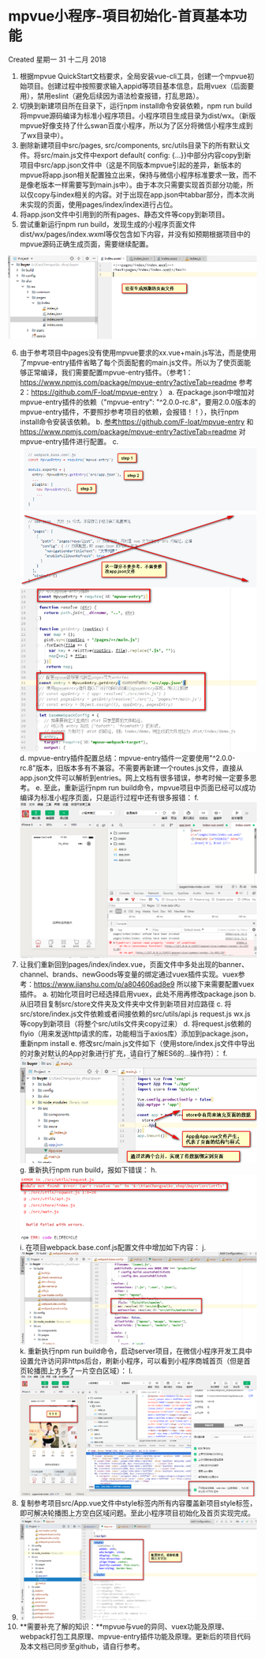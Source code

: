 # mpvue小程序-項目初始化-首頁基本功能
Created 星期一 31 十二月 2018


1. 根据mpvue QuickStart文档要求，全局安装vue-cli工具，创建一个mpvue初始项目。创建过程中按照要求输入appid等项目基本信息，启用vuex（后面要用），禁用eslint（避免后续因为语法检查报错，打乱思路）。
2. 切换到新建项目所在目录下，运行npm install命令安装依赖，npm run build将mpvue源码编译为标准小程序项目。小程序项目生成目录为dist/wx。（新版mpvue好像支持了什么swan百度小程序，所以为了区分将微信小程序生成到了wx目录中）。
3. 删除新建项目中src/pages, src/components, src/utils目录下的所有默认文件。将src/main.js文件中export default{ config: {...}}中部分内容copy到新项目中src/app.json文件中（这是不同版本mpvue引起的差异，新版本的mpvue将app.json相关配置独立出来，保持与微信小程序标准要求一致，而不是像老版本一样需要写到main.js中）。由于本次只需要实现首页部分功能，所以仅copy与index相关的内容。对于出现在app.json中tabbar部分，而本次尚未实现的页面，使用pages/index/index进行占位。
4. 将app.json文件中引用到的所有pages、静态文件等copy到新项目。
5. 尝试重新运行npm run build，发现生成的小程序页面文件dist/wx/pages/index.wxml等仅包含如下内容，并没有如预期根据项目中的mpvue源码正确生成页面，需要继续配置。

![](./小程序项目-mpvue填坑_files/mpvue小程序-項目初始化-首頁基本功能/pasted_image.png)

6. 由于参考项目中pages没有使用mpvue要求的xx.vue+main.js写法，而是使用了mpvue-entry插件省略了每个页面配套的main.js文件。所以为了使页面能够正常编译，我们需要配置mpvue-entry插件。（参考1：<https://www.npmjs.com/package/mpvue-entry?activeTab=readme> 参考2：<https://github.com/F-loat/mpvue-entry> ）
	a. 在package.json中增加对mpvue-entry插件的依赖（"mpvue-entry": "^2.0.0-rc.8"，要用2.0.0版本的mpvue-entry插件，不要照抄参考项目的依赖，会报错！！），执行npm install命令安装该依赖。
	b. [参考https://github.com/F-loat/mpvue-entry](#参考https:github.comF-loatmpvue-entry) 和 <https://www.npmjs.com/package/mpvue-entry?activeTab=readme> 对mpvue-entry插件进行配置。
	c. ![](./小程序项目-mpvue填坑_files/mpvue小程序-項目初始化-首頁基本功能/pasted_image002.png)![](./小程序项目-mpvue填坑_files/mpvue小程序-項目初始化-首頁基本功能/pasted_image003.png)
	d. mpvue-entry插件配置总结：mpvue-entry插件一定要使用"^2.0.0-rc.8"版本，旧版本多有不兼容。不需要再新建一个routes.js文件，直接从app.json文件可以解析到entries。网上文档有很多错误，参考时候一定要多思考。
	e. 至此，重新运行npm run build命令，mpvue项目中页面已经可以成功编译为标准小程序页面，只是运行过程中还有很多报错：
	f. ![](./小程序项目-mpvue填坑_files/mpvue小程序-項目初始化-首頁基本功能/pasted_image005.png)
7. 让我们重新回到pages/index/index.vue，页面文件中多处出现的banner、channel、brands、newGoods等变量的绑定通过vuex插件实现。vuex参考：<https://www.jianshu.com/p/a804606ad8e9> 所以接下来需要配置vuex插件。
	a. 初始化项目时已经选择启用vuex，此处不用再修改package.json
	b. 从旧项目复制src/store文件夹及文件夹中文件到新项目对应路径
	c. 将src/store/index.js文件依赖或者间接依赖的src/utils/api.js request.js wx.js等copy到新项目（将整个src/utils文件夹copy过来）
	d. 将request.js依赖的flyio（用来发送http请求的库，功能相当于axios库）添加到package.json，重新npm install
	e. 修改src/main.js文件如下（使用store/index.js文件中导出的对象对默认的App对象进行扩充，请自行了解ES6的...操作符）：
	f. ![](./小程序项目-mpvue填坑_files/mpvue小程序-項目初始化-首頁基本功能/pasted_image006.png)
	g. 重新执行npm run build，报如下错误：
	h. ![](./小程序项目-mpvue填坑_files/mpvue小程序-項目初始化-首頁基本功能/pasted_image007.png)
	i. 在项目webpack.base.conf.js配置文件中增加如下内容：
	j. ![](./小程序项目-mpvue填坑_files/mpvue小程序-項目初始化-首頁基本功能/pasted_image008.png)
	k. 重新执行npm run build命令，启动server项目，在微信小程序开发工具中设置允许访问非https后台，刷新小程序，可以看到小程序商城首页（但是首页轮播图上方多了一片空白区域）：
	l. ![](./小程序项目-mpvue填坑_files/mpvue小程序-項目初始化-首頁基本功能/pasted_image010.png)
8. 复制参考项目src/App.vue文件中style标签内所有内容覆盖新项目style标签，即可解决轮播图上方空白区域问题。至此小程序项目初始化及首页实现完成。
9. ![](./小程序项目-mpvue填坑_files/mpvue小程序-項目初始化-首頁基本功能/pasted_image011.png)
10. **需要补充了解的知识：**mpvue与vue的异同、vuex功能及原理、webpack打包工具原理、mpvue-entry插件功能及原理。更新后的项目代码及本文档已同步至github，请自行参考。












